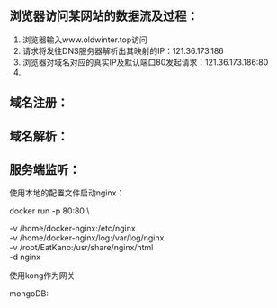 ## 浏览器访问某网站的数据流及过程：

1. 浏览器输入www.oldwinter.top访问
2. 请求将发往DNS服务器解析出其映射的IP：121.36.173.186
3. 浏览器对域名对应的真实IP及默认端口80发起请求：121.36.173.186:80
4.

## 域名注册：

## 域名解析：

## 服务端监听：

使用本地的配置文件启动nginx：

docker run -p 80:80  \

-v /home/docker-nginx:/etc/nginx \
-v /home/docker-nginx/log:/var/log/nginx \
-v /root/EatKano:/usr/share/nginx/html \
-d nginx

使用kong作为网关

mongoDB:
